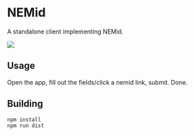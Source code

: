# NEMid
A standalone client implementing NEMid.

![](http://i.imgur.com/NAhdOkg.png)

## Usage

Open the app, fill out the fields/click a nemid link, submit. Done.

## Building

```
npm install
npm run dist
```
